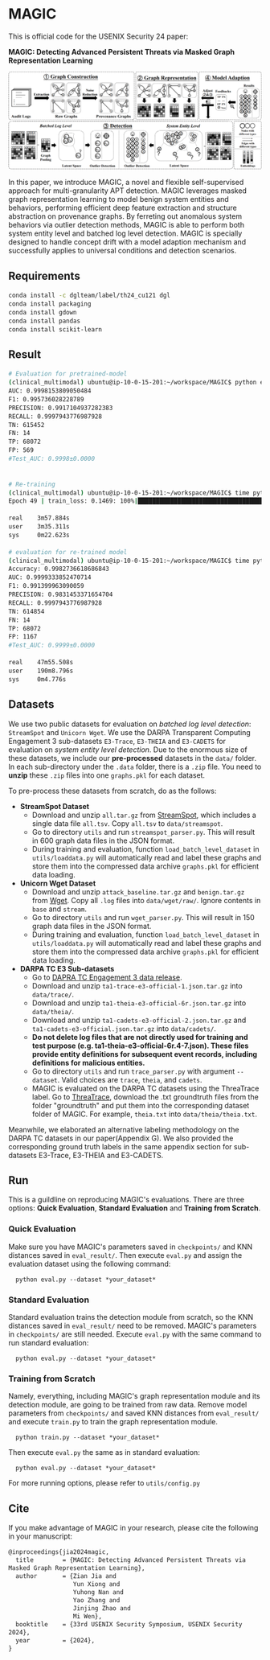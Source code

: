 # MAGIC

This is official code for the USENIX Security 24 paper:

**MAGIC: Detecting Advanced Persistent Threats via Masked Graph Representation Learning**

![](./figs/model.png)

In this paper, we introduce MAGIC, a novel and flexible self-supervised approach for multi-granularity APT detection. MAGIC leverages masked graph representation learning to model benign system entities and behaviors, performing efficient deep feature extraction and structure abstraction on provenance graphs. By ferreting out anomalous system behaviors via outlier detection methods, MAGIC is able to perform both system entity level and batched log level detection. MAGIC is specially designed to handle concept drift with a model adaption mechanism and successfully applies to universal conditions and detection scenarios.

## Requirements

```bash
conda install -c dglteam/label/th24_cu121 dgl
conda install packaging
conda install gdown 
conda install pandas 
conda install scikit-learn
```


## Result

```bash
# Evaluation for pretrained-model
(clinical_multimodal) ubuntu@ip-10-0-15-201:~/workspace/MAGIC$ python eval.py --dataset trace
AUC: 0.9998153809050484
F1: 0.995736028228789
PRECISION: 0.9917104937282383
RECALL: 0.9997943776987928
TN: 615452
FN: 14
TP: 68072
FP: 569
#Test_AUC: 0.9998±0.0000


# Re-training
(clinical_multimodal) ubuntu@ip-10-0-15-201:~/workspace/MAGIC$ time python train.py --dataset trace
Epoch 49 | train_loss: 0.1469: 100%|███████████████████████████████████████████████████████████████████████████████████████████████████████| 50/50 [03:53<00:00,  4.67s/it]

real    3m57.884s
user    3m35.311s
sys     0m22.623s

# evaluation for re-trained model
(clinical_multimodal) ubuntu@ip-10-0-15-201:~/workspace/MAGIC$ time python eval.py --dataset trace
Accuracy: 0.9982736618686843
AUC: 0.9999333852470714
F1: 0.991399963090059
PRECISION: 0.9831453371654704
RECALL: 0.9997943776987928
TN: 614854
FN: 14
TP: 68072
FP: 1167
#Test_AUC: 0.9999±0.0000

real    47m55.508s
user    190m8.796s
sys     0m4.776s
```

## Datasets

We use two public datasets for evaluation on *batched log level detection*: `StreamSpot` and `Unicorn Wget`.
We use the DARPA Transparent Computing Engagement 3 sub-datasets `E3-Trace`, `E3-THEIA` and `E3-CADETS` for evaluation on *system entity level detection*.
Due to the enormous size of these datasets, we include our **pre-processed** datasets in the `data/` folder. In each sub-directory under the `.data` folder, there is a `.zip` file. You need to **unzip** these `.zip` files into one `graphs.pkl` for each dataset. 

To pre-process these datasets from scratch, do as the follows:

- **StreamSpot Dataset**
  - Download and unzip `all.tar.gz` from [StreamSpot](https://github.com/sbustreamspot/sbustreamspot-data), which includes a single data file `all.tsv`. Copy `all.tsv` to `data/streamspot`.
  - Go to directory `utils` and run `streamspot_parser.py`. This will result in 600 graph data files in the JSON format. 
  - During training and evaluation, function `load_batch_level_dataset` in `utils/loaddata.py` will automatically read and label these graphs and store them into the compressed data archive `graphs.pkl` for efficient data loading.
- **Unicorn Wget Dataset**
  - Download and unzip `attack_baseline.tar.gz` and `benign.tar.gz` from [Wget](https://dataverse.harvard.edu/dataset.xhtml?persistentId=doi:10.7910/DVN/IA8UOS). Copy all `.log` files into `data/wget/raw/`. Ignore contents in `base` and `stream`.
  - Go to directory `utils` and run `wget_parser.py`. This will result in 150 graph data files in the JSON format.
  - During training and evaluation, function `load_batch_level_dataset` in `utils/loaddata.py` will automatically read and label these graphs and store them into the compressed data archive `graphs.pkl` for efficient data loading.
- **DARPA TC E3 Sub-datasets**
  - Go to [DAPRA TC Engagement 3 data release](https://github.com/darpa-i2o/Transparent-Computing).
  - Download and unzip `ta1-trace-e3-official-1.json.tar.gz` into `data/trace/`.
  - Download and unzip `ta1-theia-e3-official-6r.json.tar.gz` into `data/theia/`.
  - Download and unzip `ta1-cadets-e3-official-2.json.tar.gz` and `ta1-cadets-e3-official.json.tar.gz` into `data/cadets/`.
  - **Do not delete log files that are not directly used for training and test purpose (e.g. ta1-theia-e3-official-6r.4-7.json). These files provide entity definitions for subsequent event records, including definitions for malicious entities.**
  - Go to directory `utils` and run `trace_parser.py` with argument `--dataset`. Valid choices are `trace`, `theia`, and `cadets`.
  - MAGIC is evaluated on the DARPA TC datasets using the ThreaTrace label. Go to [ThreaTrace](https://github.com/threaTrace-detector/threaTrace), download the .txt groundtruth files from the folder "groundtruth" and put them into the corresponding dataset folder of MAGIC. For example, `theia.txt` into `data/theia/theia.txt`. 

Meanwhile, we elaborated an alternative labeling methodology on the DARPA TC datasets in our paper(Appendix G). We also provided the corresponding ground truth labels in the same appendix section for sub-datasets E3-Trace, E3-THEIA and E3-CADETS.


## Run

This is a guildline on reproducing MAGIC's evaluations. There are three options: **Quick Evaluation**, **Standard Evaluation** and **Training from Scratch**.

### Quick Evaluation

Make sure you have MAGIC's parameters saved in `checkpoints/` and KNN distances saved in `eval_result/`. Then execute `eval.py` and assign the evaluation dataset using the following command:
```
  python eval.py --dataset *your_dataset*
```
### Standard Evaluation

Standard evaluation trains the detection module from scratch, so the KNN distances saved in `eval_result/` need to be removed. MAGIC's parameters in `checkpoints/` are still needed. Execute `eval.py` with the same command to run standard evaluation:
```
  python eval.py --dataset *your_dataset*
```
### Training from Scratch

Namely, everything, including MAGIC's graph representation module and its detection module, are going to be trained from raw data. Remove model parameters from `checkpoints/` and saved KNN distances from `eval_result/` and execute `train.py` to train the graph representation module. 
```
  python train.py --dataset *your_dataset*
```
Then execute `eval.py` the same as in standard evaluation:
```
  python eval.py --dataset *your_dataset*
```
For more running options, please refer to `utils/config.py`


## Cite 
 
If you make advantage of MAGIC in your research, please cite the following in your manuscript:

```
@inproceedings{jia2024magic,
  title        = {MAGIC: Detecting Advanced Persistent Threats via Masked Graph Representation Learning},
  author       = {Zian Jia and
                  Yun Xiong and
                  Yuhong Nan and
                  Yao Zhang and
                  Jinjing Zhao and
                  Mi Wen},
  booktitle    = {33rd USENIX Security Symposium, USENIX Security 2024},
  year         = {2024},
}
```
